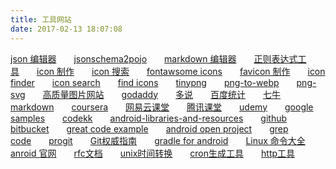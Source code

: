 ```yaml
---
title: 工具网站
date: 2017-02-13 18:07:08
---
```


[json 编辑器](http://www.kjson.com/jsoneditor/)&emsp;&emsp;[jsonschema2pojo](http://www.jsonschema2pojo.org/)&emsp;&emsp;[markdown 编辑器](https://www.zybuluo.com/mdeditor)&emsp;&emsp;[正则表达式工具](http://tool.oschina.net/regex)&emsp;&emsp;[icon 制作](https://gold.xitu.io/entry/56ab83a4128fe10051911684)&emsp;&emsp;[icon 搜索](https://worldvectorlogo.com/zh/logo/wechat)&emsp;&emsp;[fontawsome icons](http://fontawesome.io/icons/)&emsp;&emsp;[favicon 制作](http://www.faviconer.com/)&emsp;&emsp;[icon finder](https://www.iconfinder.com/search/)&emsp;&emsp;[icon search](http://simpleicon.com/lock-2.html)&emsp;&emsp;[find icons](http://findicons.com/)&emsp;&emsp;[tinypng](https://tinypng.com/)&emsp;&emsp;[png-to-webp](https://cloudconvert.com/png-to-webp)&emsp;&emsp;[png-svg](https://convertio.co/zh/png-svg/)&emsp;&emsp;[高质量图片网站](https://www.zhihu.com/question/19619335)&emsp;&emsp;[godaddy](https://sg.godaddy.com/zh)&emsp;&emsp;[多说](http://200code.duoshuo.com/admin/)&emsp;&emsp;[百度统计](http://tongji.baidu.com/web/18525219/homepage/index)&emsp;&emsp;[七牛](https://portal.qiniu.com/create)&emsp;&emsp;[markdown](http://wowubuntu.com/markdown/)&emsp;&emsp;[coursera](https://www.coursera.org/)&emsp;&emsp;[网易云课堂](http://study.163.com/category/it)&emsp;&emsp;[腾讯课堂](https://ke.qq.com/course/list?mt=1001)&emsp;&emsp;[udemy](https://www.udemy.com/)&emsp;&emsp;[google samples](https://github.com/googlesamples?utf8=%E2%9C%93&q=&type=&language=java)&emsp;&emsp;[codekk](http://p.codekk.com/)&emsp;&emsp;[android-libraries-and-resources](http://alamkanak.github.io/android-libraries-and-resources/)&emsp;&emsp;[github](https://github.com/)&emsp;&emsp;[bitbucket](https://bitbucket.org/)&emsp;&emsp;[great code example](https://www.codota.com/)&emsp;&emsp;[android open project](https://github.com/Trinea/android-open-project#%E4%B8%80listview)&emsp;&emsp;[grep code](http://www.grepcode.com/)&emsp;&emsp;[progit](http://iissnan.com/progit/)&emsp;&emsp;[Git权威指南](http://www.worldhello.net/gotgit/)&emsp;&emsp;[gradle for android](https://segmentfault.com/a/1190000004229002)&emsp;&emsp;[Linux 命令大全](http://www.runoob.com/linux/linux-command-manual.html)&emsp;&emsp;[anroid 官网](https://developer.android.com/develop/index.html)&emsp;&emsp;[rfc文档](http://man.chinaunix.net/develop/rfc/default.htm)&emsp;&emsp;[unix时间转换](http://tool.chinaz.com/Tools/unixtime.aspx)&emsp;&emsp;[cron生成工具](http://www.pdtools.net/tools/becron.jsp)&emsp;&emsp;[http工具](http://www.atool.org/httptest.php)
